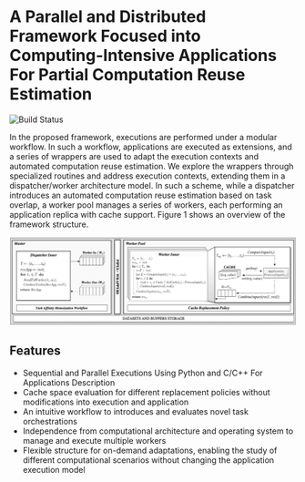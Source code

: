 # A Parallel and Distributed Framework Focused into Computing-Intensive Applications For Partial Computation Reuse Estimation 

![Build Status](https://travis-ci.org/joemccann/dillinger.svg)

In the proposed framework, executions are performed under a modular workflow. In such a workflow, applications are executed as extensions, and a series of wrappers are used to adapt the execution contexts and automated computation reuse estimation. We explore the wrappers through specialized routines and address execution contexts, extending them in a dispatcher/worker architecture model. In such a scheme, while a dispatcher introduces an automated computation reuse estimation based on task overlap, a worker pool manages a series of workers, each performing an application replica with cache support. Figure 1 shows an overview of the framework structure.

![Build Status](https://github.com/mpiress/midpy/blob/main/imgs/architecture.png)

## Features

- Sequential and Parallel Executions Using Python and C/C++ For Applications Description
- Cache space evaluation for different replacement policies without modifications into execution and application
- An intuitive workflow to introduces and evaluates novel task orchestrations
- Independence from computational architecture and operating system to manage and execute multiple workers
- Flexible structure for on-demand adaptations, enabling the study of different computational scenarios without changing the application execution model